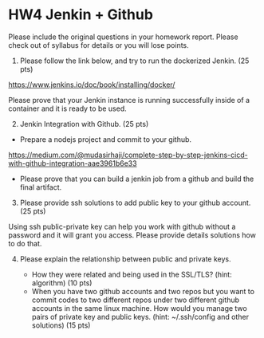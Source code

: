 # HW4 Jenkin + Github

Please include the original questions in your homework report. Please check out of syllabus for details or you will lose points.

1. Please follow the link below, and try to run the dockerized Jenkin. (25 pts)

https://www.jenkins.io/doc/book/installing/docker/

Please prove that your Jenkin instance is running successfully inside of a container and it is ready to be used.

2. Jenkin Integration with Github. (25 pts)

* Prepare a nodejs project and commit to your github.

https://medium.com/@mudasirhaji/complete-step-by-step-jenkins-cicd-with-github-integration-aae3961b6e33

* Please prove that you can build a jenkin job from a github and build the final artifact.

3. Please provide ssh solutions to add public key to your github account. (25 pts)

Using ssh public-private key can help you work with github without a password and it will grant you access. Please provide details solutions how to do that.

4. Please explain the relationship between public and private keys.

   * How they were related and being used in the SSL/TLS? (hint: algorithm) (10 pts)
   * When you have two github accounts and two repos but you want to commit codes to two different repos under two different github accounts in the same linux machine. How would you manage two pairs of private key and public keys. (hint: ~/.ssh/config and other solutions) (15 pts)